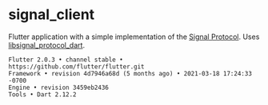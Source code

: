 # signal_client

Flutter application with a simple implementation of the [Signal Protocol](https://signal.org/docs/).
Uses [libsignal_protocol_dart](https://pub.dev/packages/libsignal_protocol_dart).

```
Flutter 2.0.3 • channel stable • https://github.com/flutter/flutter.git
Framework • revision 4d7946a68d (5 months ago) • 2021-03-18 17:24:33 -0700
Engine • revision 3459eb2436
Tools • Dart 2.12.2
```